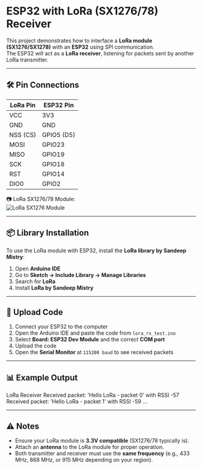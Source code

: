 # ESP32 with LoRa (SX1276/78) Receiver

This project demonstrates how to interface a **LoRa module (SX1276/SX1278)** with an **ESP32** using SPI communication.  
The ESP32 will act as a **LoRa receiver**, listening for packets sent by another LoRa transmitter.

---

## 🛠 Pin Connections

| LoRa Pin | ESP32 Pin |
|----------|-----------|
| VCC      | 3V3       |
| GND      | GND       |
| NSS (CS) | GPIO5 (D5)|
| MOSI     | GPIO23    |
| MISO     | GPIO19    |
| SCK      | GPIO18    |
| RST      | GPIO14    |
| DIO0     | GPIO2     |

📷 LoRa SX1276/78 Module:  
![LoRa SX1276 Module](https://content.arduino.cc/assets/LoRa_Module.jpg)

---

## 📦 Library Installation

To use the LoRa module with ESP32, install the **LoRa library by Sandeep Mistry**:

1. Open **Arduino IDE**  
2. Go to **Sketch → Include Library → Manage Libraries**  
3. Search for **LoRa**  
4. Install **LoRa by Sandeep Mistry**  

---

## 🚀 Upload Code

1. Connect your ESP32 to the computer  
2. Open the Arduino IDE and paste the code from `lora_rx_test.ino`  
3. Select **Board: ESP32 Dev Module** and the correct **COM port**  
4. Upload the code  
5. Open the **Serial Monitor** at `115200 baud` to see received packets  

---

## 📊 Example Output

LoRa Receiver
Received packet: 'Hello LoRa - packet 0' with RSSI -57
Received packet: 'Hello LoRa - packet 1' with RSSI -59
...



---

## ⚠️ Notes

- Ensure your LoRa module is **3.3V compatible** (SX1276/78 typically is).  
- Attach an **antenna** to the LoRa module for proper operation.  
- Both transmitter and receiver must use the **same frequency** (e.g., 433 MHz, 868 MHz, or 915 MHz depending on your region).  
